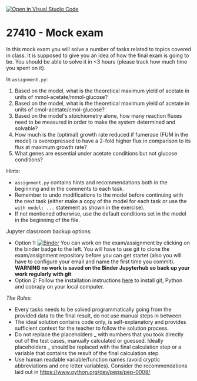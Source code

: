 [![Open in Visual Studio Code](https://classroom.github.com/assets/open-in-vscode-c66648af7eb3fe8bc4f294546bfd86ef473780cde1dea487d3c4ff354943c9ae.svg)](https://classroom.github.com/online_ide?assignment_repo_id=9343825&assignment_repo_type=AssignmentRepo)
# 27410 - Mock exam

In this mock exam you will solve a number of tasks related to topics covered in class. It is supposed to give you an idea of how the final exam is going to be. You should be able to solve it in <3 hours (please track how much time you spent on it).

In `assignment.py`:

1. Based on the model, what is the theoretical maximum yield of acetate in units of mmol-acetate/mmol-glucose?
2. Based on the model, what is the theoretical maximum yield of acetate in units of cmol-acetate/cmol-glucose?
3. Based on the model's stoichiometry alone, how many reaction fluxes need to be measured in order to make the system determined and solvable?
4. How much is the (optimal) growth rate reduced if fumerase (FUM in the model) is overexpressed to have a 2-fold higher flux in comparison to its flux at maximum growth rate?
5. What genes are essential under acetate conditions but not glucose conditions?

Hints:
* `assignment.py` contains hints and recommendations both in the beginning and in the comments to each task.
* Remember to undo modifications to the model before continuing with the next task (either make a copy of the model for each task or use the `with model: ...` statement as shown in the exercise).
* If not mentioned otherwise, use the default conditions set in the model in the beginning of the file.

Jupyter classroom backup options:
* Option 1: [![Binder](https://mybinder.org/badge_logo.svg)](https://mybinder.org/v2/gh/27410/course-materials/master?urlpath=lab) You can work on the exam/assignment by clicking on the binder badge to the left. You will have to use git to clone the exam/assignment repository before you can get startet (also you will have to configure your email and name the first time you commit). **WARNING no work is saved on the Binder Jupyterhub so back up your work regularly with git**
* Option 2: Follow the installation instructions [here](https://github.com/27410/course-materials/blob/master/INSTALLATION.md) to install git, Python and cobrapy on your local computer.

*The Rules*:
* Every tasks needs to be solved programmatically going from the provided data to the final result, do not use manual steps in between.
* The ideal solution contains code only, is self-explanatory and provides sufficient context for the teacher to follow the solution process.
* Do not replace the placeholders _ with numbers that you took directly out of the test cases, manually calculated or guessed. Ideally placeholders _ should be replaced with the final calculation step or a variable that contains the result of the final calculation step.
* Use human readable variable/function names (avoid cryptic abbreviations and one letter variables). Consider the recommendations laid out in https://www.python.org/dev/peps/pep-0008/
